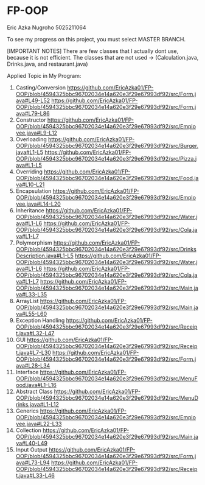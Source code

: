 # FP-OOP
Eric Azka Nugroho
5025211064

To see my progress on this project, you must select MASTER BRANCH. 

[IMPORTANT NOTES]
There are few classes that I actually dont use, because it is not efficient. The classes that are not used -> (Calculation.java, Drinks.java, and restaurant.java)

Applied Topic in My Program:

1. Casting/Conversion
https://github.com/EricAzka01/FP-OOP/blob/4594325bbc96702034e14a620e3f29e67993df92/src/Form.java#L49-L52
https://github.com/EricAzka01/FP-OOP/blob/4594325bbc96702034e14a620e3f29e67993df92/src/Form.java#L79-L86
2. Constructor
https://github.com/EricAzka01/FP-OOP/blob/4594325bbc96702034e14a620e3f29e67993df92/src/Employee.java#L9-L12
3. Overloading
https://github.com/EricAzka01/FP-OOP/blob/4594325bbc96702034e14a620e3f29e67993df92/src/Burger.java#L1-L5
https://github.com/EricAzka01/FP-OOP/blob/4594325bbc96702034e14a620e3f29e67993df92/src/Pizza.java#L1-L5
4. Overriding
https://github.com/EricAzka01/FP-OOP/blob/4594325bbc96702034e14a620e3f29e67993df92/src/Food.java#L10-L21
5. Encapsulation
https://github.com/EricAzka01/FP-OOP/blob/4594325bbc96702034e14a620e3f29e67993df92/src/Employee.java#L14-L20
6. Inheritance
https://github.com/EricAzka01/FP-OOP/blob/4594325bbc96702034e14a620e3f29e67993df92/src/Water.java#L1-L6
https://github.com/EricAzka01/FP-OOP/blob/4594325bbc96702034e14a620e3f29e67993df92/src/Cola.java#L1-L7
7. Polymorphism 
https://github.com/EricAzka01/FP-OOP/blob/4594325bbc96702034e14a620e3f29e67993df92/src/DrinksDescription.java#L1-L5
https://github.com/EricAzka01/FP-OOP/blob/4594325bbc96702034e14a620e3f29e67993df92/src/Water.java#L1-L6
https://github.com/EricAzka01/FP-OOP/blob/4594325bbc96702034e14a620e3f29e67993df92/src/Cola.java#L1-L7
https://github.com/EricAzka01/FP-OOP/blob/4594325bbc96702034e14a620e3f29e67993df92/src/Main.java#L33-L35
8. ArrayList
https://github.com/EricAzka01/FP-OOP/blob/4594325bbc96702034e14a620e3f29e67993df92/src/Main.java#L55-L60
9. Exception Handling
https://github.com/EricAzka01/FP-OOP/blob/4594325bbc96702034e14a620e3f29e67993df92/src/Receipt.java#L32-L47
10. GUI
https://github.com/EricAzka01/FP-OOP/blob/4594325bbc96702034e14a620e3f29e67993df92/src/Receipt.java#L7-L30
https://github.com/EricAzka01/FP-OOP/blob/4594325bbc96702034e14a620e3f29e67993df92/src/Form.java#L28-L34
11. Interface
https://github.com/EricAzka01/FP-OOP/blob/4594325bbc96702034e14a620e3f29e67993df92/src/MenuFood.java#L1-L16
12. Abstract Class
https://github.com/EricAzka01/FP-OOP/blob/4594325bbc96702034e14a620e3f29e67993df92/src/MenuDrinks.java#L1-L12
13. Generics
https://github.com/EricAzka01/FP-OOP/blob/4594325bbc96702034e14a620e3f29e67993df92/src/Employee.java#L22-L33
14. Collection
https://github.com/EricAzka01/FP-OOP/blob/4594325bbc96702034e14a620e3f29e67993df92/src/Main.java#L40-L49
15. Input Output
https://github.com/EricAzka01/FP-OOP/blob/4594325bbc96702034e14a620e3f29e67993df92/src/Form.java#L73-L94
https://github.com/EricAzka01/FP-OOP/blob/4594325bbc96702034e14a620e3f29e67993df92/src/Receipt.java#L33-L46
